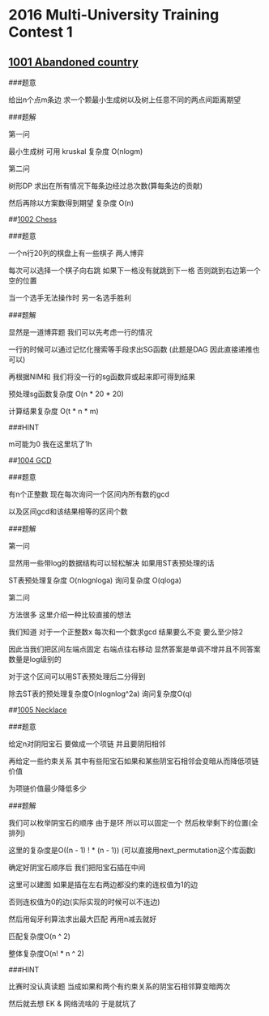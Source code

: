 # 2016 Multi-University Training Contest 1

## [1001 Abandoned country](http://acm.hdu.edu.cn/showproblem.php?pid=5723)

###题意

给出n个点m条边 求一个颗最小生成树以及树上任意不同的两点间距离期望

###题解

第一问

最小生成树 可用 kruskal 复杂度 O(nlogm)

第二问 

树形DP 求出在所有情况下每条边经过总次数(算每条边的贡献)

然后再除以方案数得到期望 复杂度 O(n)

##[1002 Chess](http://acm.hdu.edu.cn/showproblem.php?pid=5724)

###题意

一个n行20列的棋盘上有一些棋子 两人博弈

每次可以选择一个棋子向右跳 如果下一格没有就跳到下一格 否则跳到右边第一个空的位置

当一个选手无法操作时 另一名选手胜利


###题解

显然是一道博弈题 我们可以先考虑一行的情况

一行的时候可以通过记忆化搜索等手段求出SG函数 (此题是DAG 因此直接递推也可以)

再根据NIM和 我们将没一行的sg函数异或起来即可得到结果

预处理sg函数复杂度 O(n * 20 * 20)

计算结果复杂度 O(t * n * m)

###HINT

m可能为0 我在这里坑了1h

##[1004  GCD](http://acm.hdu.edu.cn/showproblem.php?pid=5726)

###题意

有n个正整数 现在每次询问一个区间内所有数的gcd

以及区间gcd和该结果相等的区间个数

###题解

第一问

显然用一些带log的数据结构可以轻松解决 如果用ST表预处理的话

ST表预处理复杂度 O(nlognloga) 询问复杂度 O(qloga)

第二问

方法很多 这里介绍一种比较直接的想法

我们知道 对于一个正整数x 每次和一个数求gcd 结果要么不变 要么至少除2

因此当我们把区间左端点固定 右端点往右移动 显然答案是单调不增并且不同答案数量是log级别的

对于这个区间可以用ST表预处理后二分得到

除去ST表的预处理复杂度O(nlognlog^2a) 询问复杂度O(q)

##[1005  Necklace](http://acm.hdu.edu.cn/showproblem.php?pid=5727)

###题意

给定n对阴阳宝石 要做成一个项链 并且要阴阳相邻

再给定一些约束关系 其中有些阳宝石如果和某些阴宝石相邻会变暗从而降低项链价值

为项链价值最少降低多少

###题解

我们可以枚举阴宝石的顺序 由于是环 所以可以固定一个 然后枚举剩下的位置(全排列)

这里的复杂度是O((n - 1) ! * (n - 1)) (可以直接用next_permutation这个库函数)

确定好阴宝石顺序后 我们把阳宝石插在中间

这里可以建图 如果是插在左右两边都没约束的连权值为1的边

否则连权值为0的边(实际实现的时候可以不连边)

然后用匈牙利算法求出最大匹配 再用n减去就好

匹配复杂度O(n ^ 2)

整体复杂度O(n! * n ^ 2)

###HINT

比赛时没认真读题 当成如果和两个有约束关系的阴宝石相邻算变暗两次

然后就去想 EK & 网络流啥的 于是就坑了
